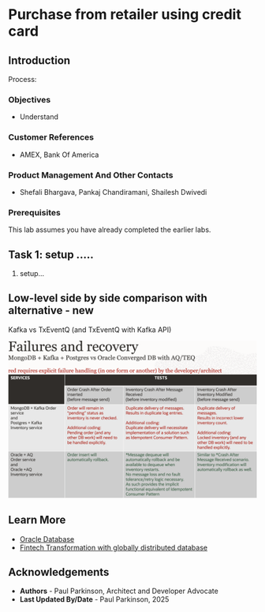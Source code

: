 # Purchase from retailer using credit card

## Introduction

Process:


### Objectives

-  Understand 

### Customer References 

- AMEX, Bank Of America

### Product Management And Other Contacts

- Shefali Bhargava, Pankaj Chandiramani, Shailesh Dwivedi 

### Prerequisites

This lab assumes you have already completed the earlier labs.

## Task 1: setup .....

1. setup...

## Low-level side by side comparison with alternative - new

Kafka vs TxEventQ (and TxEventQ with Kafka API)

![Mongo & Postgress & Kafka to Oracle](images/mongopostgreskafka_vs_OracleAQ.png " ")


## Learn More

* [Oracle Database](https://bit.ly/mswsdatabase)
* [Fintech Transformation with globally distributed database](https://www.oracle.com/a/ocom/docs/database/fintech-transformation-with-globally-distributed-database.pdf)

## Acknowledgements
* **Authors** - Paul Parkinson, Architect and Developer Advocate
* **Last Updated By/Date** - Paul Parkinson, 2025

